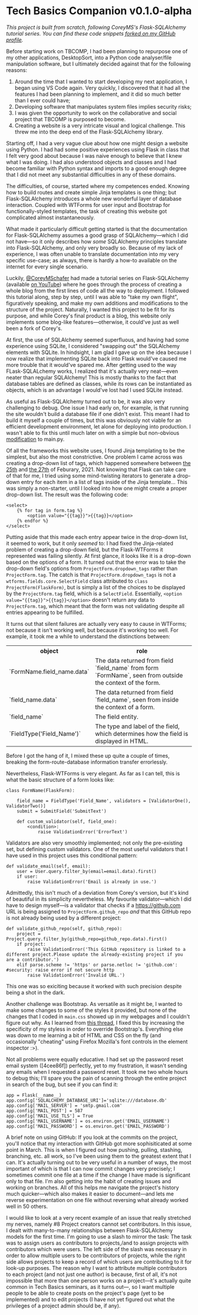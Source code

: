 # Tech Basics Companion v0.1.0-alpha

_This project is built from scratch, following CoreyMS's Flask-SQLAlchemy tutorial series. You can find these code snippets [forked on my GitHub profile](https://github.com/GiorginoSerbuciano/code_snippets/tree/master/Python/Flask_Blog)._

Before starting work on TBCOMP, I had been planning to repurpose one of my other applications, DesktopSort, into a Python code analyser/file manipulation software, but I ultimately decided against that for the following reasons:

1. Around the time that I wanted to start developing my next application, I began using VS Code again. Very quickly, I discovered that it had all the features I had been planning to implement, and it did so much better than I ever could have;
2. Developing software that manipulates system files implies security risks;
3. I was given the opportunity to work on the collaborative and social project that TBCOMP is purposed to become.
4. Creating a website is a very intricate visual and logical challenge. This threw me into the deep end of the Flask-SQLAlchemy library.

Starting off, I had a very vague clue about how one might design a website using Python. I had had some positive experiences using Flask in class that I felt very good about because I was naive enough to believe that I knew what I was doing. I had also understood objects and classes and I had become familiar with Python syntax and imports to a good enough degree that I did not meet any substantial difficulties in any of these domains.

The difficulties, of course, started where my competences ended. Knowing how to build routes and create simple Jinja templates is one thing; but Flask-SQLAlchemy introduces a whole new wonderful layer of database interaction. Coupled with WTForms for user input and Bootstrap for functionally-styled templates, the task of creating this website got complicated almost instantaneously. 

What made it particularly difficult getting started is that the documentation for Flask-SQLAlchemy assumes a good grasp of SQLAlchemy&mdash;which I did not have&mdash;so it only describes how _some_ SQLAlchemy principles translate into Flask-SQLAlchemy, and only very broadly so. Because of my lack of experience, I was often unable to translate documentation into my very specific use-case; as always, there is hardly a how-to available on the internet for every single scenario.

Luckily, [@CoreyMSchafer](https://github.com/CoreyMSchafer) had made a tutorial series on Flask-SQLAlchemy (available [on YouTube](https://www.youtube.com/playlist?list=PL-osiE80TeTs4UjLw5MM6OjgkjFeUxCYH)) where he goes through the process of creating a whole blog from the first lines of code all the way to deployment. I followed this tutorial along, step by step, until I was able to "take my own flight", figuratively speaking, and make my own additions and modifications to the structure of the project. Naturally, I wanted this project to be fit for its purpose, and while Corey's final product is a blog, this website only implements some blog-like features&mdash;otherwise, it could've just as well been a fork of Corey's.

At first, the use of SQLAlchemy seemed superfluous, and having had some experience using SQLite, I considered "swapping out" the SQLAlchemy elements with SQLite. In hindsight, I am glad I gave up on the idea because I now realize that implementing SQLite back into Flask would've caused me more trouble that it would've spared me. After getting used to the way FLask-SQLALchemy works, I realized that it's actually very neat&mdash;even neater than regular SQLAlchemy! This is mostly thanks to the fact that database tables are defined as classes, while its rows can be instantiated as objects, which is an advantage I would've lost had I used SQLite instead.

As useful as Flask-SQLAlchemy turned out to be, it was also very challenging to debug. One issue I had early on, for example, is that running the site wouldn't build a database file if one didn't exist. This meant I had to build it myself a couple of times, but this was obviously not viable for an efficient development environment, let alone for deploying into production. I wasn't able to fix this until much later on with a simple but non-obvious [modification](https://github.com/GiorginoSerbuciano/techbasicscompanion/commit/8d396e14ab60fd6ea5b781a4653742a8b1a61050) to main.py.

Of all the frameworks this website uses, I found Jinja templating to be the simplest, but also the most constrictive. One problem I came across was creating a drop-down list of tags, which happened somewhere between [the 25th](a90cd1d5b8c3dfebe36ae6a574fb7dce647a4013) and [the 27th](2beee7e2120e7cb6a0d72ad76811c0b079db4986) of Feburary, 2021. Not knowing that Flask can take care of that for me, I tried using some mind-twisting iterators to generate a drop-down entry for each item in a list of tags inside of the Jinja template... This was simply a non-starter, until I looked into how one might create a proper drop-down list. The result was the following code:




	<select>
		{% for tag in form.tag %}
			<option value="{{tag}}">{{tag}}</option>
		{% endfor %}
	</select>



Putting aside that this made each entry appear twice in the drop-down list, it seemed to work, but it only _seemed_ to: I had fixed the Jinja-related problem of creating a drop-down field, but the Flask-WTForms it represented was failing silently. At first glance, it looks like it is a drop-down based on the options of a form. It turned out that the error was to take the drop-down field's options from `ProjectForm.dropdown_tags` rather than `ProjectForm.tag`. The catch is that `ProjectForm.dropdown_tags` is not a `wtforms.fields.core.SelectField` class attributed to `class ProjectForm(FlaskForm)`, but is simply a list of the choices to be displayed by the `ProjectForm.tag` field, which is a `SelectField`. Essentially, `<option value="{{tag}}">{{tag}}</option>` doesn't return any data to `ProjectForm.tag`, which meant that the form was not validating despite all entries appearing to be fulfilled.

It turns out that silent failures are actually very easy to cause in WTForms; not because it isn't working well, but because it's working too well. For example, it took me a while to understand the distinctions between:

<table>
	<tr>
		<th>object</th>
		<th>role</th>
	</tr>
	<tr>
		<td>`FormName.field_name.data`</td>
		<td>The data returned from field `field_name` from form `FormName`, seen from outside the context of the form.</td>
	</tr>
	<tr>
		<td>`field_name.data`</td>
		<td>The data returned from field `field_name`, seen from inside the context of a form.</tr>
	</tr>		
	<tr>
		<td>`field_name`</td>
		<td>The field entity.</td>
	</tr>
	<tr>
		<td>`FieldType('Field_Name')`</td>
		<td> The type and label of the field, which determines how the field is displayed in HTML.</td>
	</tr>
</table>

Before I got the hang of it, I mixed these up quite a couple of times, breaking the form-route-database information transfer errorlessly.

Nevertheless, Flask-WTForms is very elegant. As far as I can tell, this is what the basic structure of a form looks like:

	class FormName(FlaskForm):

		field_name = FieldType('Field_Name', validators = [ValidatorOne(), ValidatorTwo()]
		submit = SubmitField('SubmitText')
    
		def custom_validator(self, field_one):
			<condition>:
				raise ValidationError('ErrorText')

Validators are also very smoothly implemented; not only the pre-existing set, but defining custom validators. One of the most useful validators that I have used in this project uses this conditional pattern:


	def validate_email(self, email):
		user = User.query.filter_by(email=email.data).first()
		if user:
			raise ValidationError('Email is already in use.')


Admittedly, this isn't much of a deviation from Corey's version, but it's kind of beautiful in its simplicity nevertheless. My favourite validator&mdash;which I did have to design myself&mdash;is a validator that checks if a https://github.com URL is being assigned to `ProjectForm.github_repo` _and_ that this GitHub repo is not already being used by a different project:


	def validate_github_repo(self, github_repo):
		project = Project.query.filter_by(github_repo=github_repo.data).first()
		if project:
			raise ValidationError('This GitHub repository is linked to a different project.Please update the already-existing project if you are a contributor.')
		elif parse.scheme != 'https' or parse.netloc != 'github.com':	#security: raise error if not secure http
			raise ValidationError('Invalid URL.')


This one was so exiciting because it worked with such precision despite being a shot in the dark.

Another challenge was Bootstrap. As versatile as it might be, I wanted to make some changes to some of the styles it provided, but none of the changes that I coded in `main.css` showed up in my webpages and I couldn't figure out why. As I learned from [this thread](https://stackoverflow.com/a/27704409/13841237), I fixed this by increasing the specificity of my styless in order to override Bootstrap's. Everything else was down to me learning a bit of HTML and CSS on the fly (and occasionally "cheating" using Firefox Mozilla's font controls in the element inspector :>).

Not all problems were equally educative. I had set up the password reset email system ([4cee86f]) perfectly, yet to my frustration, it wasn't sending any emails when I requested a password reset. It took me two whole hours to debug this; I'll spare you the pain of scanning through the entire project in search of the bug, but see if you can find it:

	app = Flask(__name__)
	app.config['SQLALCHEMY_DATABASE_URI']='sqlite:///database.db'
	app.config['MAIL_SERVER'] = 'smtp.gmail.com'
	app.config['MAIL_POST'] = 587
	app.config['MAIL_USE_TLS'] = True
	app.config['MAIL_USERNAME'] = os.environ.get('EMAIL_USERNAME')
	app.config['MAIL_PASSWORD'] = os.environ.get('EMAIL_PASSWORD')

A brief note on using GitHub: If you look at the commits on the project, you'll notice that my interaction with GitHub got more sophisiticated at some point in March. This is when I figured out how pushing, pulling, stashing, branching, etc. all work, so I've been using them to the greatest extent that I can. It's actually turning out to be very useful in a number of ways, the most important of which is that I can now commit changes very precisely; I sometimes commit one file at a time if the change I have made is significant only to that file. I'm also getting into the habit of creating issues and working on branches. All of this helps me navigate the project's history much quicker&mdash;which also makes it easier to document&mdash;and lets me reverse experimentation on one file without reversing what already worked well in 50 others.

I would like to look at a very recent example of an issue that really stretched my nerves, namely #8 Project creators cannot set contributors. In this issue, I dealt with many-to-many relationships between Flask-SQLAlchemy models for the first time. I'm going to use a slash to mirror the task: The task was to assign users as contributors to projects,/and to assign projects with contributors which were users. The left side of the slash was necessary in order to allow multiple users to be contributors of projects, while the right side allows projects to keep a record of which users are contributing to it for look-up purposes. The reason why I want to attribute multiple contributors to each project (and not just one author) is because, first of all, it's not impossible that more than one person works on a project&mdash;it's actually quite common in Tech Basics seminars, as it turns out&mdash;, so I want multiple people to be able to create posts on the project's page (yet to be implemented) and to edit projects (I have not yet figured out what the privileges of a project admin should be, if any).


